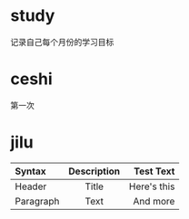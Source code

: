 # study
记录自己每个月份的学习目标
# ceshi
第一次
# jilu

| Syntax      | Description | Test Text     |
| :---        |    :----:   |          ---: |
| Header      | Title       | Here's this   |
| Paragraph   | Text        | And more      |.